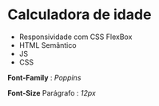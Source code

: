 # Calculadora de idade

* Responsividade com CSS FlexBox
* HTML Semântico
* JS
* CSS
  
**Font-Family** : *Poppins*

**Font-Size** Parágrafo : *12px*
